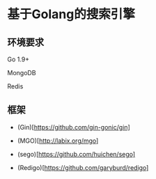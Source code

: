 # 基于Golang的搜索引擎

## 环境要求

Go 1.9+

MongoDB

Redis

## 框架

- (Gin)[https://github.com/gin-gonic/gin]

- (MGO)[http://labix.org/mgo]

- (sego)[https://github.com/huichen/sego]

- (Redigo)[https://github.com/garyburd/redigo]
